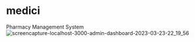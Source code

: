 # medici
Pharmacy Management System
![screencapture-localhost-3000-admin-dashboard-2023-03-23-22_19_56](https://user-images.githubusercontent.com/7858927/227751466-110e685c-9d54-4245-94ce-c724774f23f3.png)
